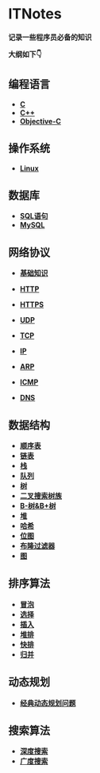 # ITNotes
**记录一些程序员必备的知识**

**大纲如下👇**

## 编程语言

- [**C**]()
- [**C++**]()
- [**Objective-C**]()

## 操作系统

- [**Linux**]()

## 数据库

- [**SQL语句**]()
- [**MySQL**]()

## 网络协议

- [**基础知识**]()

- [**HTTP**]()
- [**HTTPS**]()
- [**UDP**]()
- [**TCP**]()
- [**IP**]()
- [**ARP**]()
- [**ICMP**]()
- [**DNS**]()

## 数据结构

- [**顺序表**]()
- [**链表**]()
- [**栈**]()
- [**队列**]()
- [**树**]()
- [**二叉搜索树族**]()
- [**B-树&B+树**]()
- [**堆**]()
- [**哈希**]()
- [**位图**]()
- [**布隆过滤器**]()
- [**图**]()

## 排序算法

- [**冒泡**]()
- [**选择**]()
- [**插入**]()
- [**堆排**]()
- [**快排**]()
- [**归并**]()

## 动态规划

- [**经典动态规划问题**]()

## 搜索算法

- [**深度搜索**]()
- [**广度搜索**]()

